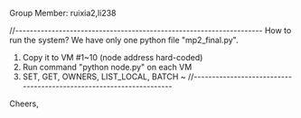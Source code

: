 Group Member: ruixia2,li238


//--------------------------------------------------------------------
How to run the system?
We have only one python file "mp2_final.py". 
1. Copy it to VM #1~10 (node address hard-coded)
2. Run command "python node.py" on each VM
3. SET, GET, OWNERS, LIST_LOCAL, BATCH ~
//--------------------------------------------------------------------

Cheers,
